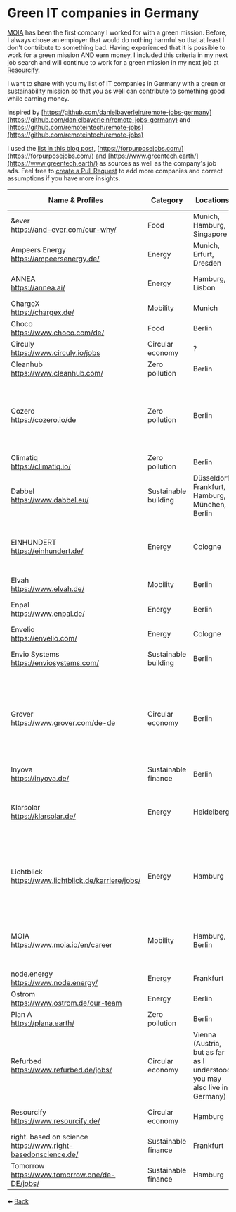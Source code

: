 # Green IT companies in Germany

[MOIA](https://www.moia.io/en) has been the first company I worked for with a green mission. Before, I always chose an employer that would do nothing harmful so that at least I don't contribute to something bad.
Having experienced that it is possible to work for a green mission AND earn money, I included this criteria in my next job search and will continue to work for a green mission in my next job at [Resourcify](https://www.resourcify.de/).

I want to share with you my list of IT companies in Germany with a green or sustainability mission so that you as well can contribute to something good while earning money.

Inspired by [https://github.com/danielbayerlein/remote-jobs-germany](https://github.com/danielbayerlein/remote-jobs-germany) and [https://github.com/remoteintech/remote-jobs](https://github.com/remoteintech/remote-jobs)

I used the [list in this blog post](https://www.speedinvest.com/blog/europes-leadership-in-climate-tech), [https://forpurposejobs.com/](https://forpurposejobs.com/) and [https://www.greentech.earth/](https://www.greentech.earth/) as sources as well as the company's job ads. Feel free to [create a Pull Request](https://github.com/MilenaMMay/blog) to add more companies and correct assumptions if you have more insights.

| Name & Profiles | Category | Locations | Working Mode | Tech Stack | Language |
|---|---|---|---|---|---|
| &ever<br>https://and-ever.com/our-why/ | Food | Munich, Hamburg, Singapore | Partially remote | Python, Docker | ? |
| Ampeers Energy<br>https://ampeersenergy.de/ | Energy | Munich, Erfurt, Dresden | Remote First ? | React, Node.js, Python | German |
| ANNEA<br>https://annea.ai/ | Energy | Hamburg, Lisbon | Partially remote | C, C++, Python, Java, Java Script | English |
| ChargeX<br>https://chargex.de/ | Mobility | Munich | Remote possible | Python | English |
| Choco<br>https://www.choco.com/de/ | Food | Berlin | ? | Serverless, GraphQL | English |
| Circuly<br>https://www.circuly.io/jobs | Circular economy | ? | Remote First | PHP | English |
| Cleanhub<br>https://www.cleanhub.com/ | Zero pollution | Berlin | Remote possible | Java | English |
| Cozero<br>https://cozero.io/de | Zero pollution | Berlin | Remote possible | NodeJS, Express, MongoDB, NestJS, Postgresql, React, Ant design, Next.js | English |
| Climatiq<br>https://climatiq.io/ | Zero pollution | Berlin | Remote possible | Next.js React.js | English |
| Dabbel<br>https://www.dabbel.eu/| Sustainable building | Düsseldorf, Frankfurt, Hamburg, München, Berlin | Partially remote | Ruby on Rails, Angular | English |
| EINHUNDERT<br>https://einhundert.de/ | Energy | Cologne | Remote possible | VueJS, Nativescript, RESTful-API, Django, PostgreSQL, Docker | German |
| Elvah<br>https://www.elvah.de/| Mobility | Berlin | Remote Only | Android, iOS, Kotlin | German |
| Enpal<br>https://www.enpal.de/ | Energy | Berlin | Remote possible | C#, Java, JavaScript, Golang | ? |
| Envelio<br>https://envelio.com/ | Energy | Cologne | Partially remote | Vue.js | English |
| Envio Systems<br>https://enviosystems.com/ | Sustainable building | Berlin | Partially remote | React, Typescript, Node.js | English |
| Grover<br>https://www.grover.com/de-de | Circular economy | Berlin | Partially remote | Node.js (NestJS, TypeScript), Ruby (Rails, Postgres, ElasticSearch and Mongo / DocumentDB, Kafka, Terraform | English |
| Inyova<br>https://inyova.de/ | Sustainable finance | Berlin | Remote First | Angular | English |
| Klarsolar<br>https://klarsolar.de/ | Energy | Heidelberg | Remote possible | Javascript, HTML, Node.js, Angular, GraphQL, Tailwind | German |
| Lichtblick<br>https://www.lichtblick.de/karriere/jobs/ | Energy | Hamburg | Hybrid: 2 office days, rest flexible from home or office | iOS (Swift), Android (Kotlin), C#, .NET, Azure, Typescript, React | German |
| MOIA<br>https://www.moia.io/en/career | Mobility | Hamburg, Berlin | Hybrid | React, Typescript, Kotlin, Scala, Go, AWS, Android, iOS, Flutter | English |
| node.energy<br>https://www.node.energy/ | Energy | Frankfurt | Remote First | Python, Javascript | German |
| Ostrom<br>https://www.ostrom.de/our-team | Energy | Berlin | Remote First | React Native, TS, Docker | ? |
| Plan A<br>https://plana.earth/ | Zero pollution | Berlin | Remote First | React, PHP | English |
| Refurbed<br>https://www.refurbed.de/jobs/ | Circular economy | Vienna (Austria, but as far as I understood you may also live in Germany) | Remote First | Vue | English |
| Resourcify<br>https://www.resourcify.de/ | Circular economy | Hamburg | Remote First | Angular, Java, Typescript | English |
| right. based on science<br>https://www.right-basedonscience.de/ | Sustainable finance | Frankfurt | Remote possible | Kotlin, Vue.js, Typescript | German |
| Tomorrow<br>https://www.tomorrow.one/de-DE/jobs/ | Sustainable finance | Hamburg | Remote possible | Java, Kotlin, Kubernetes | German |

⬅️ [Back](/blog)
